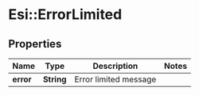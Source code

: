 # Esi::ErrorLimited

## Properties
Name | Type | Description | Notes
------------ | ------------- | ------------- | -------------
**error** | **String** | Error limited message | 


